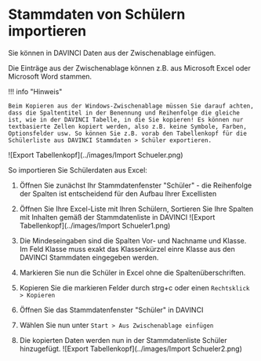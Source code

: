 # Stammdaten von Schülern importieren

Sie können in DAVINCI Daten aus der Zwischenablage einfügen.

Die Einträge aus der Zwischenablage können z.B. aus Microsoft Excel oder Microsoft Word stammen.

!!! info "Hinweis"

    Beim Kopieren aus der Windows-Zwischenablage müssen Sie darauf achten, dass die Spaltentitel in der Benennung und Reihenfolge die gleiche ist, wie in der DAVINCI Tabelle, in die Sie kopieren! Es können nur textbasierte Zellen kopiert werden, also z.B. keine Symbole, Farben, Optionsfelder usw. So können Sie z.B. vorab den Tabellenkopf für die Schülerliste aus DAVINCI Stammdaten > Schüler exportieren.

![Export Tabellenkopf](../images/Import Schueler.png)

So importieren Sie Schülerdaten aus Excel:

1. Öffnen Sie zunächst Ihr Stammdatenfenster "Schüler" - die Reihenfolge der Spalten ist entscheidend für den Aufbau Ihrer Excellisten
2. Öffnen Sie Ihre Excel-Liste mit Ihren Schülern, Sortieren Sie Ihre Spalten mit Inhalten gemäß der Stammdatenliste in DAVINCI
![Export Tabellenkopf](../images/Import Schueler1.png)

3. Die Mindeseingaben sind die Spalten Vor- und Nachname und Klasse. Im Feld Klasse muss exakt das Klassenkürzel einre Klasse aus den DAVINCI Stammdaten eingegeben werden.
4. Markieren Sie nun die Schüler in Excel ohne die Spaltenüberschriften.
5. Kopieren Sie die markieren Felder durch strg+c oder einen ``Rechtsklick > Kopieren``
6. Öffnen Sie das Stammdatenfenster "Schüler" in DAVINCI
7. Wählen Sie nun unter ``Start > Aus Zwischenablage einfügen``
8. Die kopierten Daten werden nun in der Stammdatenliste Schüler hinzugefügt.
![Export Tabellenkopf](../images/Import Schueler2.png)


